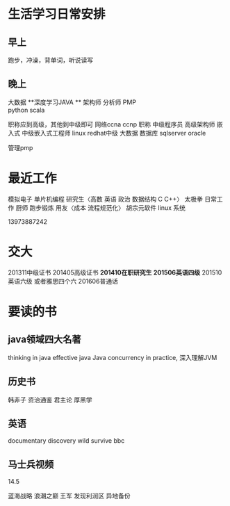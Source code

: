 


# 生活学习日常安排
## 早上  
跑步，冲澡，背单词，听说读写
## 晚上  
大数据 **深度学习JAVA **
架构师 分析师 PMP  
python  scala


职称应到高级，其他到中级即可
网络ccna ccnp
职称 中级程序员 高级架构师
嵌入式  中级嵌入式工程师
linux  redhat中级 
大数据
数据库 sqlserver oracle

管理pmp

# 最近工作
模拟电子
单片机编程
研究生〈高数 英语 政治 数据结构 C C++〉
太极拳
日常工作
厨师
跑步锻炼
用友〈成本 流程规范化〉
胡宗元软件
linux 系统

13973887242

# 交大
201311中级证书
201405高级证书
**201410在职研究生**
**201506英语四级**
201510英语六级  或者雅思四个六
201606普通话

# 要读的书
## java领域四大名著
thinking in java
effective java
Java concurrency in practice,
深入理解JVM
## 历史书
韩非子 
资治通鉴 
君主论 
厚黑学
## 英语
documentary
discovery
wild survive
bbc 
## 马士兵视频
14.5



 
蓝海战略
浪潮之巅 王军
发现利润区
异地备份